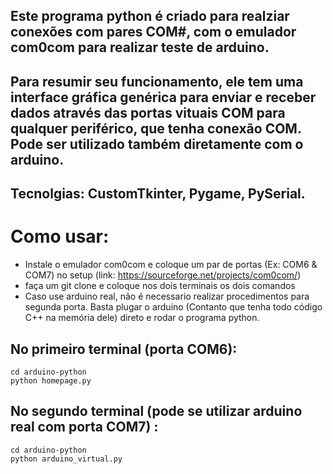 ## Este programa python é criado para realziar conexões com pares COM#, com o emulador com0com para realizar teste de arduino. 

## Para resumir seu funcionamento, ele tem uma interface gráfica genérica para enviar e receber dados através das portas vituais COM para qualquer periférico, que tenha conexão COM. Pode ser utilizado também diretamente com o arduino.
## Tecnolgias: CustomTkinter, Pygame, PySerial.
# Como usar:

- Instale o emulador com0com e coloque um par de portas (Ex: COM6 & COM7) no setup (link: https://sourceforge.net/projects/com0com/)
- faça um git clone e coloque nos dois terminais os dois comandos
- Caso use arduino real, não é necessario realizar procedimentos para segunda porta. Basta plugar o arduino (Contanto que tenha todo código C++ na memória dele) direto e rodar o programa python. 

## No primeiro terminal (porta COM6):
```
cd arduino-python
python homepage.py

```
## No segundo terminal (pode se utilizar arduino real com porta COM7) : 
```
cd arduino-python
python arduino_virtual.py

```

